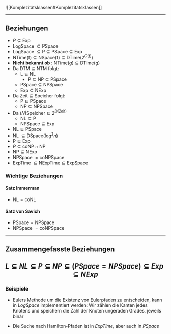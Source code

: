 ![[Komplezitätsklassen#Komplezitätsklassen]]

---
## Beziehungen 
- $P \subsetneq \text{Exp}$
- $\text{LogSpace } \subsetneq \text{PSpace}$
- $\text{LogSpace } \subseteq \text{P} \subseteq \text{PSpace} \subseteq \text{Exp}$
- $\text{NTime(f)} \subseteq \text{NSpace(f)} \subseteq \text{DTime}(2^{O(f)})$
- **Nicht bekannt ob** : $\text{NTime}(g) \subseteq \text{DTime}(g)$
- Da $\text{DTM} \subseteq \text{NTM}$ folgt: 
	- $\text{L} \subseteq \text{NL}$
		- $\text{P} \subseteq \text{NP} \subseteq \text{PSpace}$
	- $\text{PSpace} \subseteq \text{NPSpace}$
	- $\text{Exp} \subseteq \text{NExp}$
- Da $\text{Zeit} \subseteq \text{Speicher}$ folgt:
	- $\text{P} \subseteq \text{PSpace}$
	- $\text{NP} \subseteq \text{NPSpace}$
- Da $(N)\text{Speicher} \subseteq 2^{D(\text{Zeit})}$
	- $\text{NL} \subseteq \text{P}$
	- $\text{NPSpace} \subseteq \text{Exp}$
- $\text{NL} \subsetneq \text{PSpace}$
- $\text{ NL } \subseteq \text{DSpace}(\log^{2}n)$
- $\text{P} \subsetneq \text{Exp}$
- $P \subseteq \text{coNP} \cap \text{NP}$
- $\text{NP} \subsetneq \text{NExp}$
- $\text{ NPSpace } = \text{coNPSpace}$
- $\text{ExpTime } \subseteq \text{NExpTime} \subseteq \text{ExpSpace}$
### Wichtige Beziehungen 
#### Satz Immerman
- $\text{NL} = \text{coNL}$

#### Satz von Savich
- $\text{PSpace} = \text{NPSpace}$
- $\text{ NPSpace } = \text{coNPSpace}$
---
## Zusammengefasste Beziehungen
$$
L ⊆ NL ⊆ P ⊆ NP ⊆ (PSpace = NPSpace) ⊆ Exp ⊆ NExp
$$
---
### Beispiele 
- Eulers Methode um die Existenz von Eulerpfaden zu entscheiden, kann in *LogSpace* implementiert werden: Wir zählen die Kanten jedes Knotens und speichern  die Zahl der Knoten ungeraden Grades, jeweils binär

- Die Suche nach Hamilton-Pfaden ist in *ExpTime*, aber auch in *PSpace*
